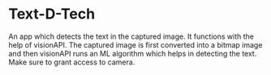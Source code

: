 # Text-D-Tech
An app which detects the text in the captured image. It functions with the help of visionAPI.
The captured image is first converted into a bitmap image and then visionAPI runs an ML algorithm which helps in detecting the text.
Make sure to grant access to camera.
